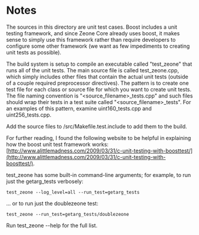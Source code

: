 # Notes
The sources in this directory are unit test cases.  Boost includes a
unit testing framework, and since Zeone Core already uses boost, it makes
sense to simply use this framework rather than require developers to
configure some other framework (we want as few impediments to creating
unit tests as possible).

The build system is setup to compile an executable called "test_zeone"
that runs all of the unit tests.  The main source file is called
test_zeone.cpp, which simply includes other files that contain the
actual unit tests (outside of a couple required preprocessor
directives).  The pattern is to create one test file for each class or
source file for which you want to create unit tests.  The file naming
convention is "<source_filename>_tests.cpp" and such files should wrap
their tests in a test suite called "<source_filename>_tests".  For an
examples of this pattern, examine uint160_tests.cpp and
uint256_tests.cpp.

Add the source files to /src/Makefile.test.include to add them to the build.

For further reading, I found the following website to be helpful in
explaining how the boost unit test framework works:
[http://www.alittlemadness.com/2009/03/31/c-unit-testing-with-boosttest/](http://www.alittlemadness.com/2009/03/31/c-unit-testing-with-boosttest/).

test_zeone has some built-in command-line arguments; for
example, to run just the getarg_tests verbosely:

    test_zeone --log_level=all --run_test=getarg_tests

... or to run just the doublezeone test:

    test_zeone --run_test=getarg_tests/doublezeone

Run  test_zeone --help   for the full list.

